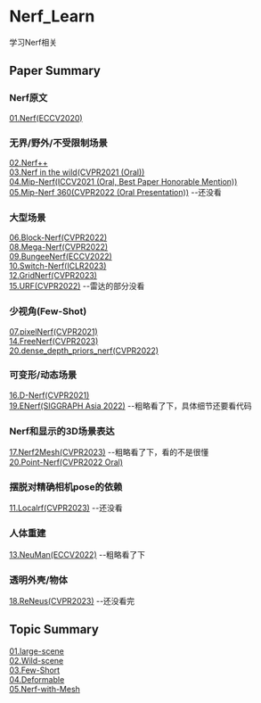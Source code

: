 # Nerf_Learn
学习Nerf相关

## Paper Summary
### Nerf原文
[01.Nerf(ECCV2020)](https://github.com/gjgjgjfff/Nerf_Learn/blob/main/paper%20summary/01.Nerf.md)  
### 无界/野外/不受限制场景
[02.Nerf++](https://github.com/gjgjgjfff/Nerf_Learn/blob/main/paper%20summary/02.Nerf%2B%2B.md)  
[03.Nerf in the wild(CVPR2021 (Oral))](https://github.com/gjgjgjfff/Nerf_Learn/blob/main/paper%20summary/03.Nerf%20in%20the%20wild.md)  
[04.Mip-Nerf(ICCV2021 (Oral, Best Paper Honorable Mention))](https://github.com/gjgjgjfff/Nerf_Learn/blob/main/paper%20summary/04.Mip-Nerf.md)  
[05.Mip-Nerf 360(CVPR2022 (Oral Presentation))](https://github.com/gjgjgjfff/Nerf_Learn/blob/main/paper%20summary/05.Mip-Nerf%20360.md) --还没看  
### 大型场景
[06.Block-Nerf(CVPR2022)](https://github.com/gjgjgjfff/Nerf_Learn/blob/main/paper%20summary/06.Block-Nerf.md)  
[08.Mega-Nerf(CVPR2022)](https://github.com/gjgjgjfff/Nerf_Learn/blob/main/paper%20summary/08.Mega-Nerf.md)  
[09.BungeeNerf(ECCV2022)](https://github.com/gjgjgjfff/Nerf_Learn/blob/main/paper%20summary/09.BungeeNerf.md)  
[10.Switch-Nerf(ICLR2023)](https://github.com/gjgjgjfff/Nerf_Learn/blob/main/paper%20summary/10.Switch-Nerf.md)  
[12.GridNerf(CVPR2023)](https://github.com/gjgjgjfff/Nerf_Learn/blob/main/paper%20summary/12.GridNerf.md)  
[15.URF(CVPR2022)](https://github.com/gjgjgjfff/Nerf_Learn/blob/main/paper%20summary/15.URF.md)  --雷达的部分没看  
### 少视角(Few-Shot)
[07.pixelNerf(CVPR2021)](https://github.com/gjgjgjfff/Nerf_Learn/blob/main/paper%20summary/07.pixelNerf.md)  
[14.FreeNerf(CVPR2023)](https://github.com/gjgjgjfff/Nerf_Learn/blob/main/paper%20summary/14.FreeNerf.md)  
[20.dense_depth_priors_nerf(CVPR2022)](https://github.com/gjgjgjfff/Nerf_Learn/blob/main/paper%20summary/21.dense_depth_priors_nerf.md)  
### 可变形/动态场景
[16.D-Nerf(CVPR2021)](https://github.com/gjgjgjfff/Nerf_Learn/blob/main/paper%20summary/16.D-Nerf.md)  
[19.ENerf(SIGGRAPH Asia 2022)](https://github.com/gjgjgjfff/Nerf_Learn/blob/main/paper%20summary/19.ENerf.md) --粗略看了下，具体细节还要看代码
### Nerf和显示的3D场景表达
[17.Nerf2Mesh(CVPR2023)](https://github.com/gjgjgjfff/Nerf_Learn/blob/main/paper%20summary/17.Nerf2Mesh.md) --粗略看了下，看的不是很懂  
[20.Point-Nerf(CVPR2022 Oral)](https://github.com/gjgjgjfff/Nerf_Learn/blob/main/paper%20summary/20.Point-Nerf.md)  
### 摆脱对精确相机pose的依赖
[11.Localrf(CVPR2023)](https://github.com/gjgjgjfff/Nerf_Learn/blob/main/paper%20summary/11.Localrf.md) --还没看  
### 人体重建
[13.NeuMan(ECCV2022)](https://github.com/gjgjgjfff/Nerf_Learn/blob/main/paper%20summary/13.NeuMan.md) --粗略看了下  
### 透明外壳/物体
[18.ReNeus(CVPR2023)](https://github.com/gjgjgjfff/Nerf_Learn/blob/main/paper%20summary/18.ReNeus.md) --还没看完  

## Topic Summary
[01.large-scene](https://github.com/gjgjgjfff/Nerf_Learn/blob/main/topic%20summary/01.large-scene.md)  
[02.Wild-scene](https://github.com/gjgjgjfff/Nerf_Learn/blob/main/topic%20summary/02.Wild-scene.md)  
[03.Few-Short](https://github.com/gjgjgjfff/Nerf_Learn/blob/main/topic%20summary/03.Few-Short.md)  
[04.Deformable](https://github.com/gjgjgjfff/Nerf_Learn/blob/main/topic%20summary/04.Deformable.md)  
[05.Nerf-with-Mesh](https://github.com/gjgjgjfff/Nerf_Learn/blob/main/topic%20summary/05.Nerf-with-Mesh.md)  
